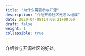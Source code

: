 ```yaml
---
title: "为什么需要参与开源"
description: "介绍开源社区是怎么组成"
date: 2020-04-08T14:09:21+09:00
draft: false
weight: 1
collapsible: true
---
```


介绍参与开源社区的好处。
